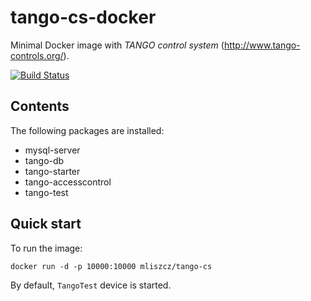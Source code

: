 # tango-cs-docker

Minimal Docker image with *TANGO control system*
(http://www.tango-controls.org/).

[![Build Status](https://img.shields.io/travis/mliszcz/tango-cs-docker.svg)](https://travis-ci.org/mliszcz/tango-cs-docker)

## Contents

The following packages are installed:

* mysql-server
* tango-db
* tango-starter
* tango-accesscontrol
* tango-test

## Quick start
To run the image:
```
docker run -d -p 10000:10000 mliszcz/tango-cs
```

By default, `TangoTest` device is started.
